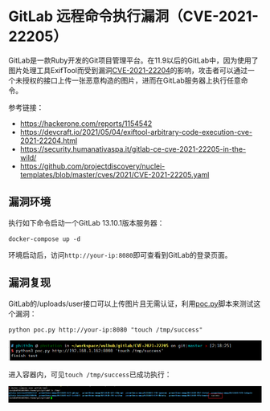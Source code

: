 # GitLab 远程命令执行漏洞（CVE-2021-22205）

GitLab是一款Ruby开发的Git项目管理平台。在11.9以后的GitLab中，因为使用了图片处理工具ExifTool而受到漏洞[CVE-2021-22204](https://devcraft.io/2021/05/04/exiftool-arbitrary-code-execution-cve-2021-22204.html)的影响，攻击者可以通过一个未授权的接口上传一张恶意构造的图片，进而在GitLab服务器上执行任意命令。

参考链接：

- https://hackerone.com/reports/1154542
- https://devcraft.io/2021/05/04/exiftool-arbitrary-code-execution-cve-2021-22204.html
- https://security.humanativaspa.it/gitlab-ce-cve-2021-22205-in-the-wild/
- https://github.com/projectdiscovery/nuclei-templates/blob/master/cves/2021/CVE-2021-22205.yaml

## 漏洞环境

执行如下命令启动一个GitLab 13.10.1版本服务器：

```
docker-compose up -d
```

环境启动后，访问`http://your-ip:8080`即可查看到GitLab的登录页面。

## 漏洞复现

GitLab的/uploads/user接口可以上传图片且无需认证，利用[poc.py](poc.py)脚本来测试这个漏洞：

```
python poc.py http://your-ip:8080 "touch /tmp/success"
```

![](1.png)

进入容器内，可见`touch /tmp/success`已成功执行：

![](2.png)
